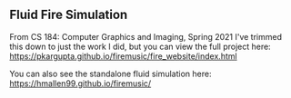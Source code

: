 
## Fluid Fire Simulation

From CS 184: Computer Graphics and Imaging, Spring 2021
I've trimmed this down to just the work I did, but you can view the full project here: https://pkargupta.github.io/firemusic/fire_website/index.html

You can also see the standalone fluid simulation here: https://hmallen99.github.io/firemusic/


